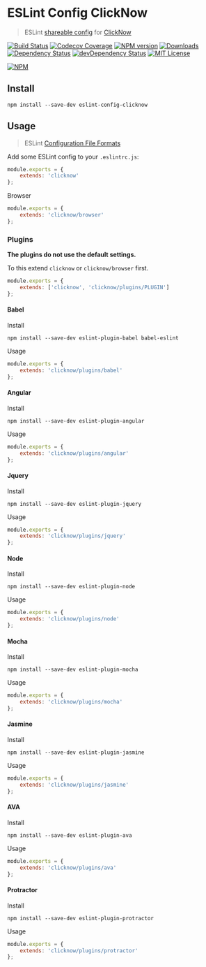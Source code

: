 # ESLint Config ClickNow
> ESLint [shareable config](http://eslint.org/docs/developer-guide/shareable-configs.html) for [ClickNow](https://github.com/cknow/eslint-config-clicknow)

[![Build Status](https://travis-ci.org/cknow/eslint-config-clicknow.svg)](https://travis-ci.org/cknow/eslint-config-clicknow)
[![Codecov Coverage](https://img.shields.io/codecov/c/github/cknow/eslint-config-clicknow.svg)](https://codecov.io/github/cknow/eslint-config-clicknow)
[![NPM version](https://img.shields.io/npm/v/eslint-config-clicknow.svg)](https://www.npmjs.com/package/eslint-config-clicknow)
[![Downloads](https://img.shields.io/npm/dm/eslint-config-clicknow.svg)](https://www.npmjs.com/package/eslint-config-clicknow)
[![Dependency Status](https://david-dm.org/cknow/eslint-config-clicknow.svg)](https://david-dm.org/cknow/eslint-config-clicknow)
[![devDependency Status](https://david-dm.org/cknow/eslint-config-clicknow/dev-status.svg)](https://david-dm.org/cknow/eslint-config-clicknow#info=devDependencies)
[![MIT License](https://img.shields.io/npm/l/eslint-config-clicknow.svg)](http://opensource.org/licenses/MIT)

[![NPM](https://nodei.co/npm/eslint-config-clicknow.png?downloads=true&downloadRank=true&stars=true)](https://nodei.co/npm/eslint-config-clicknow)

## Install

```
npm install --save-dev eslint-config-clicknow
```

## Usage
> ESLint [Configuration File Formats](http://eslint.org/docs/user-guide/configuring#configuration-file-formats)

Add some ESLint config to your `.eslintrc.js`:

```js
module.exports = {
    extends: 'clicknow'
};
```

Browser

```js
module.exports = {
    extends: 'clicknow/browser'
};
```

### Plugins

__The plugins do not use the default settings.__

To this extend `clicknow` or `clicknow/browser` first.

```js
module.exports = {
    extends: ['clicknow', 'clicknow/plugins/PLUGIN']
};
```

#### Babel

Install

```
npm install --save-dev eslint-plugin-babel babel-eslint
```

Usage

```js
module.exports = {
    extends: 'clicknow/plugins/babel'
};
```

#### Angular

Install

```
npm install --save-dev eslint-plugin-angular
```

Usage

```js
module.exports = {
    extends: 'clicknow/plugins/angular'
};
```

#### Jquery

Install

```
npm install --save-dev eslint-plugin-jquery
```

Usage

```js
module.exports = {
    extends: 'clicknow/plugins/jquery'
};
```

#### Node

Install

```
npm install --save-dev eslint-plugin-node
```

Usage

```js
module.exports = {
    extends: 'clicknow/plugins/node'
};
```

#### Mocha

Install

```
npm install --save-dev eslint-plugin-mocha
```

Usage

```js
module.exports = {
    extends: 'clicknow/plugins/mocha'
};
```

#### Jasmine

Install

```
npm install --save-dev eslint-plugin-jasmine
```

Usage

```js
module.exports = {
    extends: 'clicknow/plugins/jasmine'
};
```

#### AVA

Install

```
npm install --save-dev eslint-plugin-ava
```

Usage

```js
module.exports = {
    extends: 'clicknow/plugins/ava'
};
```

#### Protractor

Install

```
npm install --save-dev eslint-plugin-protractor
```

Usage

```js
module.exports = {
    extends: 'clicknow/plugins/protractor'
};
```
